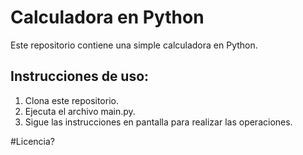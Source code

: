 # Calculadora en Python

Este repositorio contiene una simple calculadora en Python.

## Instrucciones de uso:
1. Clona este repositorio.
2. Ejecuta el archivo main.py.
3. Sigue las instrucciones en pantalla para realizar las operaciones.

#Licencia? 